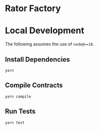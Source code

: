 # Rator Factory

# Local Development

The following assumes the use of `node@>=10`.

## Install Dependencies

`yarn`

## Compile Contracts

`yarn compile`

## Run Tests

`yarn test`
